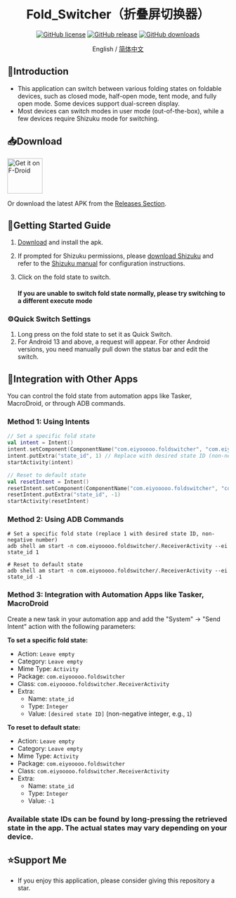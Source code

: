 <div align="center">

<h1 align="center">Fold_Switcher（折叠屏切换器）</h1>

[![GitHub license][license-shield]][license-url]
[![GitHub release][releases-shield]][releases-url]
[![GitHub downloads][downloads-shield]][downloads-url]

English / [简体中文](./README_CN.md)

</div>

## 👋Introduction
- This application can switch between various folding states on foldable devices, such as closed mode, half-open mode, tent mode, and fully open mode. Some devices support dual-screen display.
- Most devices can switch modes in user mode (out-of-the-box), while a few devices require Shizuku mode for switching.

## 📥Download

[<img src="https://fdroid.gitlab.io/artwork/badge/get-it-on.png"
     alt="Get it on F-Droid"
     height="80">](https://f-droid.org/packages/com.eiyooooo.foldswitcher/)

Or download the latest APK from the [Releases Section](https://github.com/eiyooooo/Fold_Switcher/releases/latest).

## 🚀Getting Started Guide

1. [Download](#download) and install the apk.
2. If prompted for Shizuku permissions, please [download Shizuku](https://shizuku.rikka.app/download/) and refer to the [Shizuku manual](https://shizuku.rikka.app/guide/setup/) for configuration instructions.
3. Click on the fold state to switch.

    #### If you are unable to switch fold state normally, please try switching to a different execute mode

### ⚙️Quick Switch Settings

1. Long press on the fold state to set it as Quick Switch.
2. For Android 13 and above, a request will appear. For other Android versions, you need manually pull down the status bar and edit the switch.

## 🔄Integration with Other Apps

You can control the fold state from automation apps like Tasker, MacroDroid, or through ADB commands.

### Method 1: Using Intents

```kotlin
// Set a specific fold state
val intent = Intent()
intent.setComponent(ComponentName("com.eiyooooo.foldswitcher", "com.eiyooooo.foldswitcher.ReceiverActivity"))
intent.putExtra("state_id", 1) // Replace with desired state ID (non-negative number)
startActivity(intent)

// Reset to default state
val resetIntent = Intent()
resetIntent.setComponent(ComponentName("com.eiyooooo.foldswitcher", "com.eiyooooo.foldswitcher.ReceiverActivity"))
resetIntent.putExtra("state_id", -1)
startActivity(resetIntent)
```

### Method 2: Using ADB Commands

```shell
# Set a specific fold state (replace 1 with desired state ID, non-negative number)
adb shell am start -n com.eiyooooo.foldswitcher/.ReceiverActivity --ei state_id 1

# Reset to default state
adb shell am start -n com.eiyooooo.foldswitcher/.ReceiverActivity --ei state_id -1
```

### Method 3: Integration with Automation Apps like Tasker, MacroDroid

Create a new task in your automation app and add the "System" → "Send Intent" action with the following parameters:

**To set a specific fold state:**
- Action: `Leave empty`
- Category: `Leave empty`
- Mime Type: `Activity`
- Package: `com.eiyooooo.foldswitcher`
- Class: `com.eiyooooo.foldswitcher.ReceiverActivity`
- Extra:
  - Name: `state_id`
  - Type: `Integer`
  - Value: `[desired state ID]` (non-negative integer, e.g., `1`)

**To reset to default state:**
- Action: `Leave empty`
- Category: `Leave empty`
- Mime Type: `Activity`
- Package: `com.eiyooooo.foldswitcher`
- Class: `com.eiyooooo.foldswitcher.ReceiverActivity`
- Extra:
  - Name: `state_id`
  - Type: `Integer`
  - Value: `-1`

### Available state IDs can be found by long-pressing the retrieved state in the app. The actual states may vary depending on your device.

## ⭐Support Me
- If you enjoy this application, please consider giving this repository a star.

<!-- links -->
[your-project-path]:eiyooooo/Fold_Switcher
[license-shield]: https://img.shields.io/github/license/eiyooooo/Fold_Switcher.svg
[license-url]: https://github.com/eiyooooo/Fold_Switcher/blob/main/LICENSE
[releases-shield]: https://img.shields.io/github/release/eiyooooo/Fold_Switcher.svg
[releases-url]: https://github.com/eiyooooo/Fold_Switcher/releases
[downloads-shield]: https://img.shields.io/github/downloads/eiyooooo/Fold_Switcher/total.svg
[downloads-url]: https://github.com/eiyooooo/Fold_Switcher/releases
